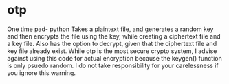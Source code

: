 # otp

One time pad- python
Takes a plaintext file, and generates a random key and then encrypts the file using the key, while creating a ciphertext file and a key file. 
Also has the option to decrypt, given that the ciphertext file and key file already exist. 
While otp is the most secure crypto system, I advise against using this code for actual encryption because the keygen() function is only psuedo random. I do not take responsibility for your carelessness if you ignore this warning.
